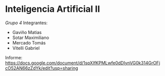 # Inteligencia Artificial II

*Grupo 4*
Integrantes:
+ Gaviño Matias
+ Sotar Maximiliano
+ Mercado Tomás
+ Vitelli Gabriel

Informe: https://docs.google.com/document/d/1spXIfKPMLwfe0dDIynVG0k314GrOFjcO52AN66zZdYk/edit?usp=sharing
